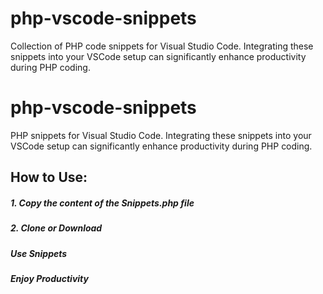 # php-vscode-snippets
Collection of PHP code snippets for Visual Studio Code. Integrating these snippets into your VSCode setup can significantly enhance productivity during PHP coding.

# php-vscode-snippets

PHP snippets for Visual Studio Code. Integrating these snippets into your VSCode setup can significantly enhance productivity during PHP coding.

## How to Use:

##### 1. Copy the content of the **Snippets.php** file
##### 2. Clone or Download
##### Use Snippets
##### Enjoy Productivity
